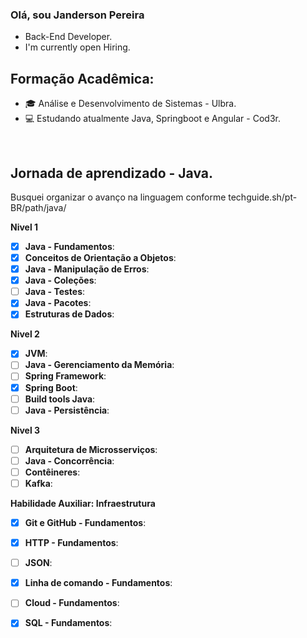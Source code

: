 ### Olá, sou Janderson Pereira

- Back-End Developer.
- I'm currently open Hiring.


## Formação Acadêmica:
- 🎓 Análise e Desenvolvimento de Sistemas - Ulbra.
- 💻 Estudando atualmente Java, Springboot e Angular - Cod3r.

&nbsp;

## Jornada de aprendizado - Java.
 Busquei organizar o avanço na linguagem conforme techguide.sh/pt-BR/path/java/

**Nivel 1**
- [x] **Java - Fundamentos**:
- [x] **Conceitos de Orientação a Objetos**:
- [x] **Java - Manipulação de Erros**:
- [x] **Java - Coleções**:
- [ ] **Java - Testes**:
- [x] **Java - Pacotes**:
- [x] **Estruturas de Dados**:

**Nivel 2**
- [x] **JVM**:
- [ ] **Java - Gerenciamento da Memória**:
- [ ] **Spring Framework**:
- [x] **Spring Boot**:
- [ ] **Build tools Java**:
- [ ] **Java - Persistência**:

**Nivel 3**
- [ ] **Arquitetura de Microsserviços**:
- [ ] **Java - Concorrência**:
- [ ] **Contêineres**:
- [ ] **Kafka**:

**Habilidade Auxiliar: Infraestrutura**
- [x] **Git e GitHub - Fundamentos**:
- [x] **HTTP - Fundamentos**:
- [ ] **JSON**:
- [x] **Linha de comando - Fundamentos**:
- [ ] **Cloud - Fundamentos**:
- [x] **SQL - Fundamentos**:


<!--
**JandersonJean/JandersonJean** is a ✨ _special_ ✨ repository because its `README.md` (this file) appears on your GitHub profile.

Here are some ideas to get you started:

- 🔭 I’m currently working on ...
- 🌱 I’m currently learning ...
- 👯 I’m looking to collaborate on ...
- 🤔 I’m looking for help with ...
- 💬 Ask me about ...
- 📫 How to reach me: ...
- 😄 Pronouns: ...
- ⚡ Fun fact: ...
-->

